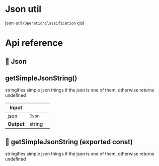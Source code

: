# Json util

json-util (`OperationClassification` cjs)



# Api reference

## 🔹 Json

## getSimpleJsonString()

stringifies simple json things if the json is one of them, otherwise returns undefined


| Input      |    |    |
| ---------- | -- | -- |
| json | `Json` |  |
| **Output** | string   |    |



## 📄 getSimpleJsonString (exported const)

stringifies simple json things if the json is one of them, otherwise returns undefined

